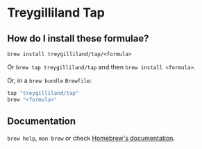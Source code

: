 # Treygilliland Tap

## How do I install these formulae?

`brew install treygilliland/tap/<formula>`

Or `brew tap treygilliland/tap` and then `brew install <formula>`.

Or, in a `brew bundle` `Brewfile`:

```ruby
tap "treygilliland/tap"
brew "<formula>"
```

## Documentation

`brew help`, `man brew` or check [Homebrew's documentation](https://docs.brew.sh).
